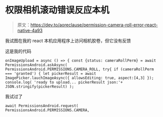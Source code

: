 # 权限相机滚动错误反应本机

> 原文：<https://dev.to/aoreclause/permission-camera-roll-error-react-native-4a93>

我试图在我的 react 本机应用程序上访问相机胶卷，但它没有反馈

这是我的代码

`onImageUpload = async () => {
const {status: cameraRollPerm} = await PermissionsAndroid.askAsync(
PermissionsAndroid.PERMISSIONS.CAMERA_ROLL,
try{
if (cameraRollPerm === 'granted') {
let pickerResult = await ImagePicker.lauchImageAsync({
allowsEditing: true,
aspect:[4,3]
});
console.log(
'ready to upload... pickerResult json:'+ JSON.stringify(pickerResult)
);`

我试过了

`await PermissionsAndroid.request(
PermissionsAndroid.PERMISSIONS.CAMERA,`